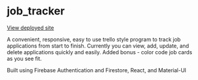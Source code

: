 # job_tracker
[View deployed site](https://jobs.alanbielik.com/)

A convenient, responsive, easy to use trello style program to track job applications from start to finish.
Currently you can view, add, update, and delete applications quickly and easily. Added bonus - color code job cards as you see fit. 

Built using Firebase Authentication and Firestore, React, and Material-UI
